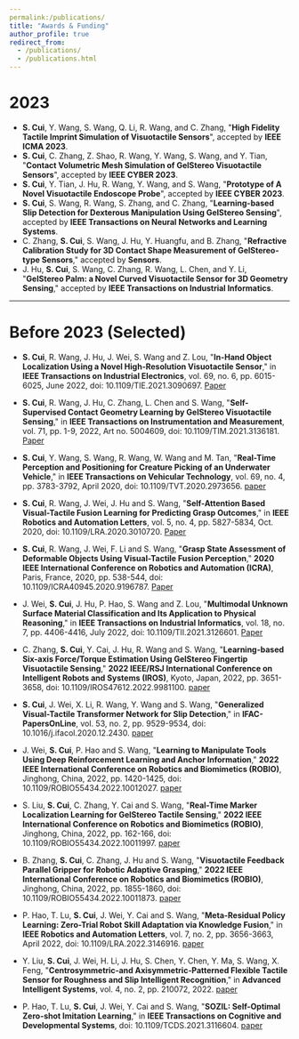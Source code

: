 ```yaml
---
permalink:/publications/
title: "Awards & Funding"
author_profile: true
redirect_from: 
  - /publications/
  - /publications.html
---
```

# 2023
- **S. Cui**, Y. Wang, S. Wang, Q. Li, R. Wang, and C. Zhang, "**High Fidelity Tactile Imprint Simulation of Visuotactile Sensors**", accepted by **IEEE ICMA 2023**.
- **S. Cui**, C. Zhang, Z. Shao, R. Wang, Y. Wang, S. Wang, and Y. Tian, "**Contact Volumetric Mesh Simulation of GelStereo Visuotactile Sensors**", accepted by **IEEE CYBER 2023**.
- **S. Cui**, Y. Tian, J. Hu, R. Wang, Y. Wang, and S. Wang, "**Prototype of A Novel Visuotactile Endoscope Probe**", accepted by **IEEE CYBER 2023**.
- **S. Cui**, S. Wang, R. Wang, S. Zhang, and C. Zhang, "**Learning-based Slip Detection for Dexterous Manipulation Using GelStereo Sensing**", accepted by **IEEE Transactions on Neural Networks and Learning Systems**.
- C. Zhang, **S. Cui**, S. Wang, J. Hu, Y. Huangfu, and B. Zhang, "**Refractive Calibration Study for 3D Contact Shape Measurement of GelStereo-type Sensors**," accepted by **Sensors**.
- J. Hu, **S. Cui**, S. Wang, C. Zhang, R. Wang, L. Chen, and Y. Li, "**GelStereo Palm: a Novel Curved Visuotactile Sensor for 3D Geometry Sensing**," accepted by **IEEE Transactions on Industrial Informatics**.

---

# Before 2023 (Selected)
- **S. Cui**, R. Wang, J. Hu, J. Wei, S. Wang and Z. Lou, "**In-Hand Object Localization Using a Novel High-Resolution Visuotactile Sensor**," in **IEEE Transactions on Industrial Electronics**, vol. 69, no. 6, pp. 6015-6025, June 2022, doi: 10.1109/TIE.2021.3090697. [Paper](https://ieeexplore.ieee.org/abstract/document/9464700)

- **S. Cui**, R. Wang, J. Hu, C. Zhang, L. Chen and S. Wang, "**Self-Supervised Contact Geometry Learning by GelStereo Visuotactile Sensing**," in **IEEE Transactions on Instrumentation and Measurement**, vol. 71, pp. 1-9, 2022, Art no. 5004609, doi: 10.1109/TIM.2021.3136181. [Paper](https://ieeexplore.ieee.org/abstract/document/9654189)

- **S. Cui**, Y. Wang, S. Wang, R. Wang, W. Wang and M. Tan, "**Real-Time Perception and Positioning for Creature Picking of an Underwater Vehicle**," in **IEEE Transactions on Vehicular Technology**, vol. 69, no. 4, pp. 3783-3792, April 2020, doi: 10.1109/TVT.2020.2973656. [paper](https://ieeexplore.ieee.org/abstract/document/8998296)

- **S. Cui**, R. Wang, J. Wei, J. Hu and S. Wang, "**Self-Attention Based Visual-Tactile Fusion Learning for Predicting Grasp Outcomes**," in **IEEE Robotics and Automation Letters**, vol. 5, no. 4, pp. 5827-5834, Oct. 2020, doi: 10.1109/LRA.2020.3010720. [Paper](https://ieeexplore.ieee.org/abstract/document/9145654)

- **S. Cui**, R. Wang, J. Wei, F. Li and S. Wang, "**Grasp State Assessment of Deformable Objects Using Visual-Tactile Fusion Perception**," **2020 IEEE International Conference on Robotics and Automation (ICRA)**, Paris, France, 2020, pp. 538-544, doi: 10.1109/ICRA40945.2020.9196787. [Paper](https://ieeexplore.ieee.org/abstract/document/9196787)

- J. Wei, **S. Cui**, J. Hu, P. Hao, S. Wang and Z. Lou, "**Multimodal Unknown Surface Material Classification and Its Application to Physical Reasoning**," in **IEEE Transactions on Industrial Informatics**, vol. 18, no. 7, pp. 4406-4416, July 2022, doi: 10.1109/TII.2021.3126601. [Paper](https://ieeexplore.ieee.org/abstract/document/9609678)

- C. Zhang, **S. Cui**, Y. Cai, J. Hu, R. Wang and S. Wang, "**Learning-based Six-axis Force/Torque Estimation Using GelStereo Fingertip Visuotactile Sensing**," **2022 IEEE/RSJ International Conference on Intelligent Robots and Systems (IROS)**, Kyoto, Japan, 2022, pp. 3651-3658, doi: 10.1109/IROS47612.2022.9981100. [paper](https://ieeexplore.ieee.org/abstract/document/9981100)

- **S. Cui**, J. Wei, X. Li, R. Wang, Y. Wang and S. Wang, "**Generalized Visual-Tactile Transformer Network for Slip Detection**," in **IFAC-PapersOnLine**, vol. 53, no. 2, pp. 9529-9534, doi: 10.1016/j.ifacol.2020.12.2430. [paper](https://www.sciencedirect.com/science/article/pii/S2405896320331128)

- J. Wei, **S. Cui**, P. Hao and S. Wang, "**Learning to Manipulate Tools Using Deep Reinforcement Learning and Anchor Information**," **2022 IEEE International Conference on Robotics and Biomimetics (ROBIO)**, Jinghong, China, 2022, pp. 1420-1425, doi: 10.1109/ROBIO55434.2022.10012027. [paper](https://ieeexplore.ieee.org/abstract/document/10012027)

- S. Liu, **S. Cui**, C. Zhang, Y. Cai and S. Wang, "**Real-Time Marker Localization Learning for GelStereo Tactile Sensing**," **2022 IEEE International Conference on Robotics and Biomimetics (ROBIO)**, Jinghong, China, 2022, pp. 162-166, doi: 10.1109/ROBIO55434.2022.10011997. [paper](https://ieeexplore.ieee.org/abstract/document/10011997)

- B. Zhang, **S. Cui**, C. Zhang, J. Hu and S. Wang, "**Visuotactile Feedback Parallel Gripper for Robotic Adaptive Grasping**," **2022 IEEE International Conference on Robotics and Biomimetics (ROBIO)**, Jinghong, China, 2022, pp. 1855-1860, doi: 10.1109/ROBIO55434.2022.10011873. [paper](https://ieeexplore.ieee.org/abstract/document/10011873)


- P. Hao, T. Lu, **S. Cui**, J. Wei, Y. Cai and S. Wang, "**Meta-Residual Policy Learning: Zero-Trial Robot Skill Adaptation via Knowledge Fusion**," in **IEEE Robotics and Automation Letters**, vol. 7, no. 2, pp. 3656-3663, April 2022, doi: 10.1109/LRA.2022.3146916. [paper](https://ieeexplore.ieee.org/abstract/document/9697332)

- Y. Liu, **S. Cui**, J. Wei, H. Li, J. Hu, S. Chen, Y. Chen, Y. Ma, S. Wang, X. Feng, "**Centrosymmetric‐and Axisymmetric‐Patterned Flexible Tactile Sensor for Roughness and Slip Intelligent Recognition**," in **Advanced Intelligent Systems**, vol. 4, no. 2, pp. 210072, 2022. [paper](https://onlinelibrary.wiley.com/doi/full/10.1002/aisy.202100072)

- P. Hao, T. Lu, **S. Cui**, J. Wei, Y. Cai and S. Wang, "**SOZIL: Self-Optimal Zero-shot Imitation Learning**," in **IEEE Transactions on Cognitive and Developmental Systems**, doi: 10.1109/TCDS.2021.3116604. [paper](https://ieeexplore.ieee.org/abstract/document/9552943)

<!-- {% if author.googlescholar %}
  You can also find my articles on <u><a href="{{author.googlescholar}}">my Google Scholar profile</a>.</u>
{% endif %}

{% include base_path %}

{% for post in site.publications reversed %}
  {% include archive-single.html %}
{% endfor %} -->
